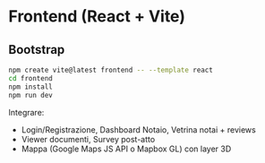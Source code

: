 # Frontend (React + Vite)

## Bootstrap
```bash
npm create vite@latest frontend -- --template react
cd frontend
npm install
npm run dev
```

Integrare:
- Login/Registrazione, Dashboard Notaio, Vetrina notai + reviews
- Viewer documenti, Survey post-atto
- Mappa (Google Maps JS API o Mapbox GL) con layer 3D
